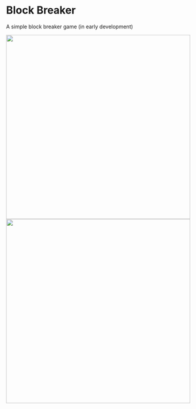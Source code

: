 # Block Breaker
<p> A simple block breaker game (in early development) </p>
<img src="https://github.com/annanevidoma/Block-Breaker/assets/50584534/e352c160-bda2-4fdc-a727-5b64540feedb" width="500">
<img src="https://github.com/annanevidoma/Block-Breaker/assets/50584534/419b9834-07cd-4e4a-b62d-8fe4f6b0f4e4" width="500">



